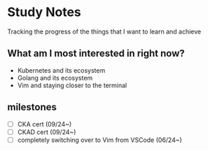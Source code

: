 # Study Notes

Tracking the progress of the things that I want to learn and achieve

## What am I most interested in right now?
- Kubernetes and its ecosystem
- Golang and its ecosystem
- Vim and staying closer to the terminal

## milestones
- [ ] CKA cert (09/24~)
- [ ] CKAD cert (09/24~)
- [ ] completely switching over to Vim from VSCode (06/24~)
